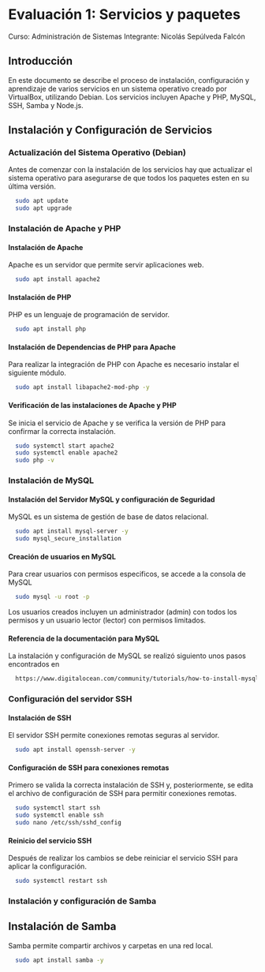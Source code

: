 # Evaluación 1: Servicios y paquetes

Curso: Administración de Sistemas
Integrante: Nicolás Sepúlveda Falcón


## Introducción
En este documento se describe el proceso de instalación, configuración y aprendizaje de varios servicios en un sistema operativo creado por VirtualBox, utilizando Debian. Los servicios incluyen Apache y PHP, MySQL, SSH, Samba y Node.js.

## Instalación y Configuración de Servicios
### Actualización del Sistema Operativo (Debian)
Antes de comenzar con la instalación de los servicios hay que actualizar el sistema operativo para asegurarse de que todos los paquetes esten en su última versión.
```bash
  sudo apt update
  sudo apt upgrade
```

### Instalación de Apache y PHP
#### Instalación de Apache
Apache es un servidor que permite servir aplicaciones web.
```bash
  sudo apt install apache2
```

#### Instalación de PHP
PHP es un lenguaje de programación de servidor.
```bash
  sudo apt install php
```

#### Instalación de Dependencias de PHP para Apache
Para realizar la integración de PHP con Apache es necesario instalar el siguiente módulo.
```bash
  sudo apt install libapache2-mod-php -y
```

#### Verificación de las instalaciones de Apache y PHP
Se inicia el servicio de Apache y se verifica la versión de PHP para confirmar la correcta instalación.
```bash
  sudo systemctl start apache2
  sudo systemctl enable apache2
  sudo php -v
```

### Instalación de MySQL
#### Instalación del Servidor MySQL y configuración de Seguridad
MySQL es un sistema de gestión de base de datos relacional.
```bash
  sudo apt install mysql-server -y
  sudo mysql_secure_installation
```

#### Creación de usuarios en MySQL
Para crear usuarios con permisos especificos, se accede a la consola de MySQL
```bash
  sudo mysql -u root -p
```
Los usuarios creados incluyen un administrador (admin) con todos los permisos y un usuario lector (lector) con permisos limitados.

#### Referencia de la documentación para MySQL
La instalación y configuración de MySQL se realizó siguiento unos pasos encontrados en 
```bash
  https://www.digitalocean.com/community/tutorials/how-to-install-mysql-on-ubuntu-20-04
```

### Configuración del servidor SSH
#### Instalación de SSH
El servidor SSH permite conexiones remotas seguras al servidor.
```bash
  sudo apt install openssh-server -y
```

#### Configuración de SSH para conexiones remotas
Primero se valida la correcta instalación de SSH y, posteriormente, se edita el archivo de configuración de SSH para permitir conexiones remotas.
```bash
  sudo systemctl start ssh
  sudo systemctl enable ssh
  sudo nano /etc/ssh/sshd_config
```

#### Reinicio del servicio SSH
Después de realizar los cambios se debe reiniciar el servicio SSH para aplicar la configuración.
```bash
  sudo systemctl restart ssh
```

### Instalación y configuración de Samba
## Instalación de Samba
Samba permite compartir archivos y carpetas en una red local.
```bash
  sudo apt install samba -y
```





